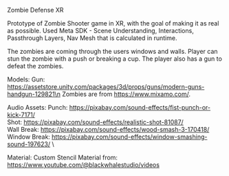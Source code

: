 Zombie Defense XR

Prototype of Zombie Shooter game in XR, with the goal of making it as real as possible.
Used Meta SDK - Scene Understanding, Interactions, Passthrough Layers, Nav Mesh that is calculated in runtime.

The zombies are coming through the users windows and walls. Player can stun the zombie with a push or breaking a cup.
The player also has a gun to defeat the zombies.


Models: Gun: https://assetstore.unity.com/packages/3d/props/guns/modern-guns-handgun-129821\n
        Zombies are from https://www.mixamo.com/.

Audio Assets: Punch: https://pixabay.com/sound-effects/fist-punch-or-kick-7171/ \
              Shot: https://pixabay.com/sound-effects/realistic-shot-81087/  \
              Wall Break: https://pixabay.com/sound-effects/wood-smash-3-170418/ \
              Window Break: https://pixabay.com/sound-effects/window-smashing-sound-197623/ \


Material: Custom Stencil Material from: https://www.youtube.com/@blackwhalestudio/videos	
